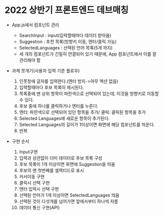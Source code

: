 # 2022 상반기 프론트엔드 데브매칭


- App.js에서 컴포넌트 관리
   - SearchInput : input(입력할때마다 데이터 받아옴)
   - Suggestion : 추천 목록(방향키 이동, 엔터/클릭 가능)
   - SelectedLanguages : 선택된 언어 목록(5개 까지)
   - 세 개의 컴포넌트가 긴밀히 연결되어 있기 때문에, App 컴포넌트에서 이를 잘 관리해야 함

- 과제 쪼개기(사용자 입력 기준 플로우)
   1. 인풋창에 글자를 입력한다.(엔터 방지->아무 액션 없음)
   2. 입력할때마다 후보 목록이 제시된다.
   3. 목록중에 맨 상위 항목이 파란색으로 선택되어 있는데, 이것을 방향키로 이동할 수 있다.
   4. 후보 중에 하나를 클릭하거나 엔터를 누른다.
   5. 엔터: 파란색으로 선택되어 있던 항목을 추가/ 클릭: 클릭된 항목을 추가
   6. Selected Languages에 새로운 항목이 추가된다.
   7. Selected Languages의 길이가 1이상이면 화면에 해당 컴포넌트를 띄운다.
   8. 반복

- 구현 순서
   1. Input구현
   2. 입력과 상관없이 더미 데이터로 후보 목록 구성
   3. 후보 목록이 1개 이상이면 화면에 Suggestion을 띄움
   4. 후보의 맨 첫번째를 셀렉티드로 표시
   5. 커서이동 구현
   6. 클릭시 선택 구현
   7. 엔터 입력시 선택 구현
   8. 선택된 언어가 1개 이상이면 SelectedLanguages 띄움
   9. 선택된 것이 다섯개를 넘어가면 앞에서부터 하나씩 자름
   10. 데이터 통신 구현(API)
